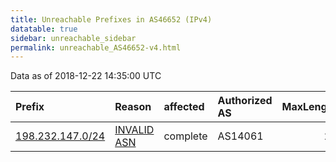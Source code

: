 ```yaml
---
title: Unreachable Prefixes in AS46652 (IPv4)
datatable: true
sidebar: unreachable_sidebar
permalink: unreachable_AS46652-v4.html
---
```


Data as of 2018-12-22 14:35:00 UTC


<div class="datatable-begin"></div>

| Prefix                                                     | Reason                                                                                                  | affected   | Authorized AS   |   MaxLength | Anchor                           |   unreachable /24s |
|:-----------------------------------------------------------|:--------------------------------------------------------------------------------------------------------|:-----------|:----------------|------------:|:---------------------------------|-------------------:|
| [198.232.147.0/24](https://stat.ripe.net/198.232.147.0/24) | [INVALID ASN](https://rpki-validator.ripe.net/announcement-preview?asn=AS46652&prefix=198.232.147.0/24) | complete   | AS14061         |          24 | [ARIN](unreachable_ARIN-v4.html) |                  1 |

<div class="datatable-end"></div>